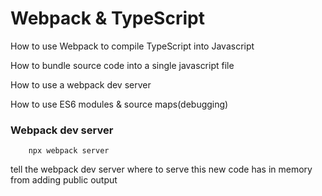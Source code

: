# Webpack & TypeScript

How to use Webpack to compile TypeScript into Javascript

How to bundle source code into a single javascript file

How to use a webpack dev server

How to use ES6 modules & source maps(debugging)


### Webpack dev server

```
    npx webpack server
```

tell the webpack dev server where to serve this new code has in memory from adding public output